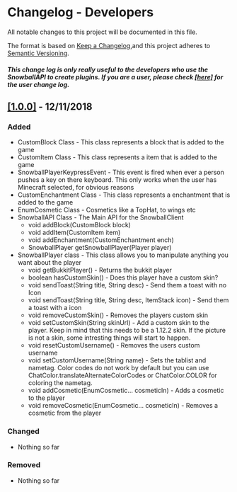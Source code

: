 # Changelog - Developers

All notable changes to this project will be documented in this file.

The format is based on [Keep a Changelog](https://keepachangelog.com/en/1.0.0/),and this project adheres to [Semantic Versioning](https://semver.org/spec/v2.0.0.html).

##### This change log is only really useful to the developers who use the SnowballAPI to create plugins. If you are a user, please check [[here]]() for the user change log.

## [[1.0.0]](https://github.com/SnowballClient/Installer/raw/master/%23%20Releases/Snowball%20v1.0.0%20Installer.jar) - 12/11/2018
### Added
- CustomBlock Class - This class represents a block that is added to the game
- CustomItem Class - This class represents a item that is added to the game
- SnowballPlayerKeypressEvent - This event is fired when ever a person pushes a key on there keyboard. This only works when the user has Minecraft selected, for obvious reasons
- CustomEnchantment Class - This class represents a enchantment that is added to the game
- EnumCosmetic Class - Cosmetics like a TopHat, to wings etc
- SnowballAPI Class - The Main API for the SnowballClient
  - void addBlock(CustomBlock block)
  - void addItem(CustomItem item)
  - void addEnchantment(CustomEnchantment ench)
  - SnowballPlayer getSnowballPlayer(Player player)
- SnowballPlayer class - This class allows you to manipulate anything you want about the player
  - void getBukkitPlayer() - Returns the bukkit player
  - boolean hasCustomSkin() - Does this player have a custom skin?
  - void sendToast(String title, String desc) - Send them a toast with no Icon
  - void sendToast(String title, String desc, ItemStack icon) - Send them a toast with a icon
  - void removeCustomSkin() - Removes the players custom skin
  - void setCustomSkin(String skinUrl) - Add a custom skin to the player. Keep in mind that this needs to be a 1.12.2 skin. If the picture is not a skin, some intresting things will start to happen.
  - void resetCustomUsername() - Removes the users custom username
  - void setCustomUsername(String name) - Sets the tablist and nametag. Color codes do not work by default but you can use ChatColor.translateAlternateColorCodes or ChatColor.COLOR for coloring the nametag.
  - void addCosmetic(EnumCosmetic... cosmeticIn) - Adds a cosmetic to the player
  - void removeCosmetic(EnumCosmetic... cosmeticIn) - Removes a cosmetic from the player

### Changed
- Nothing so far

### Removed
- Nothing so far
